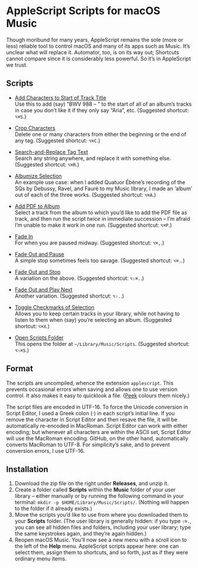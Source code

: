 # AppleScript Scripts for macOS Music

Though moribund for many years, AppleScript remains the sole (more or less) reliable tool to control macOS and many of its apps such as Music. It’s unclear what will replace it. Automator, too, is on its way out; Shortcuts cannot compare since it is considerably less powerful. So it’s in AppleScript we trust.

##	Scripts  

* [Add Characters to Start of Track Title](https://github.com/schmidhauser/applescript-music/blob/main/Add%20Characters%20to%20Start%20of%20Track%20Title.applescript)\
Use this to add (say) “BWV 988 – ” to the start of all of an album’s tracks in case you don’t like it if they only say “Aria”, etc. (Suggested shortcut: `⌥⌘S`.)

* [Crop Characters](https://github.com/schmidhauser/applescript-music/blob/main/Crop%20Characters.applescript)\
Delete one or many characters from either the beginning or the end of any tag. (Suggested shortcut: `⌥⌘C`.)

* [Search-and-Replace Tag Text](https://github.com/schmidhauser/applescript-music/blob/main/Search-and-Replace%20Tag%20Text.applescript)\
Search any string anywhere, and replace it with something else. (Suggested shortcut: `⌥⌘R`.)

* [Albumize Selection](https://github.com/schmidhauser/applescript-music/blob/main/Albumize%20Selection.applescript)\
An example use case: when I added Quatuor Ébène’s recording of the SQs by Debussy, Ravel, and Fauré to my Music library, I made an ‘album’ out of each of the three works. (Suggested shortcut: `⌥⌘A`.)

* [Add PDF to Album](https://github.com/schmidhauser/applescript-music/blob/main/Add%20PDF%20to%20Album.applescript)\
Select a track from the album to which you’d like to add the PDF file as track, and then run the script *twice* in immediate succession – I’m afraid I’m unable to make it work in one run. (Suggested shortcut: `⌥⌘P`.)

* [Fade In](https://github.com/schmidhauser/applescript-music/blob/main/Fade%20In.applescript)\
For when you are paused midway. (Suggested shortcut: `⌥⌘,`.)

* [Fade Out and Pause](https://github.com/schmidhauser/applescript-music/blob/main/Fade%20Out%20and%20Pause.applescript)\
A simple stop sometimes feels too savage. (Suggested shortcut: `⌥⌘.`.)

* [Fade Out and Stop](https://github.com/schmidhauser/applescript-music/blob/main/Fade%20Out%20and%20Stop.applescript)\
A variation on the above. (Suggested shortcut: `⌥⇧⌘.`.)

* [Fade Out and Play Next](https://github.com/schmidhauser/applescript-music/blob/main/Fade%20Out%20and%20Play%20Next.applescript)\
Another variation. (Suggested shortcut: `⌥⇧.`.)

* [Toggle Checkmarks of Selection](https://github.com/schmidhauser/applescript-music/blob/main/Toggle%20Checkmark.applescript)\
Allows you to keep certain tracks in your library, while not having to listen to them when (say) you’re selecting an album. (Suggested shortcut: `⌥⌘X`.)

* [Open Scripts Folder](https://github.com/schmidhauser/applescript-music/blob/main/Open%20Scripts%20Folder.applescript)\
This opens the folder at `~/Library/Music/Scripts`. (Suggested shortcut: `⌥⇧⌘S`.)

##		Format  

The scripts are uncompiled, whence the extension `applescript`. This prevents occasional errors when saving and allows one to use version control. It also makes it easy to quicklook a file. ([Peek](https://www.bigzlabs.com/peek.html) colours them nicely.)

The script files are encoded in UTF-16. To force the Unicode conversion in Script Editor, I used a Greek colon (·) in each script’s initial line. If you remove the character in Script Editor and then resave the file, it will be automatically re-encoded in MacRoman. Script Editor can work with either encoding; but whenever all characters are within the ASCII set, Script Editor will use the MacRoman encoding. GitHub, on the other hand, automatically converts MacRoman to UTF-8. For simplicity’s sake, and to prevent conversion errors, I use UTF-16.

##	Installation  

1. Download the zip file on the right under **Releases**, and unzip it.
2. Create a folder called **Scripts** within the **Music** folder of your user library – either manually or by running the following command in your terminal: `mkdir -p $HOME/Library/Music/Scripts/`. (Nothing will happen to the folder if it already exists.)
3. Move the scripts you’d like to use from where you downloaded them to your **Scripts** folder. (The user library is generally hidden: if you type `⇧⌘.`, you can see all hidden files and folders, including your user library; type the same keystrokes again, and they’re again hidden.)
4. Reopen macOS Music. You’ll now see a new menu with a scroll icon to the left of the **Help** menu. AppleScript scripts appear here: one can select them, assign them to shortcuts, and so forth, just as if they were ordinary menu items.
